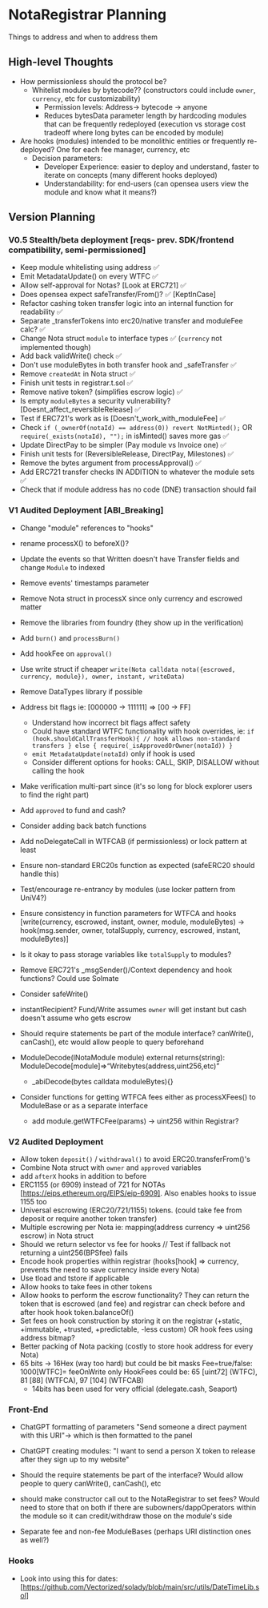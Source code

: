 # NotaRegistrar Planning
Things to address and when to address them
## High-level Thoughts
* How permissionless should the protocol be? 
    * Whitelist modules by bytecode?? (constructors could include `owner`, `currency`, etc for customizability)
        * Permission levels: Address-> bytecode -> anyone
        * Reduces bytesData parameter length by hardcoding modules that can be frequently redeployed (execution vs storage cost tradeoff where long bytes can be encoded by module)
* Are hooks (modules) intended to be monolithic entities or frequently re-deployed? One for each fee manager, currency, etc
    * Decision parameters: 
        * Developer Experience: easier to deploy and understand, faster to iterate on concepts (many different hooks deployed)
        * Understandability: for end-users (can opensea users view the module and know what it means?)

## Version Planning
### V0.5 Stealth/beta deployment [reqs- prev. SDK/frontend compatibility, semi-permissioned]
* Keep module whitelisting using address ✅
* Emit MetadataUpdate() on every WTFC ✅
* Allow self-approval for Notas? [Look at ERC721] ✅
* Does opensea expect safeTransfer/From()? ✅ [KeptInCase]
* Refactor cashing token transfer logic into an internal function for readability ✅
* Separate _transferTokens into erc20/native transfer and moduleFee calc? ✅
* Change Nota struct `module` to interface types ✅ (`currency` not implemented though)
* Add back validWrite() check ✅
* Don't use moduleBytes in both transfer hook and _safeTransfer ✅
* Remove `createdAt` in Nota struct ✅
* Finish unit tests in registrar.t.sol ✅
* Remove native token? (simplifies escrow logic) ✅
* Is empty `moduleBytes` a security vulnerability? [Doesnt_affect_reversibleRelease] ✅
* Test if ERC721's work as is [Doesn't_work_with_moduleFee] ✅
* Check `if (_ownerOf(notaId) == address(0)) revert NotMinted();` OR `require(_exists(notaId), "");` in isMinted() saves more gas ✅
* Update DirectPay to be simpler (Pay module vs Invoice one) ✅
* Finish unit tests for (ReversibleRelease, DirectPay, Milestones) ✅
* Remove the bytes argument from processApproval() ✅
* Add ERC721 transfer checks IN ADDITION to whatever the module sets ✅
* Check that if module address has no code (DNE) transaction should fail

### V1 Audited Deployment [ABI_Breaking]
* Change "module" references to "hooks"
* rename processX() to beforeX()?
* Update the events so that Written doesn't have Transfer fields and change `Module` to indexed
* Remove events' timestamps parameter
* Remove Nota struct in processX since only currency and escrowed matter
* Remove the libraries from foundry (they show up in the verification)
* Add `burn()` and `processBurn()`
* Add hookFee on `approval()`

* Use write struct if cheaper `write(Nota calldata nota({escrowed, currency, module}), owner, instant, writeData)`
* Remove DataTypes library if possible
* Address bit flags ie: [000000 -> 111111] => [00 -> FF]
    * Understand how incorrect bit flags affect safety
    * Could have standard WTFC functionality with hook overrides, ie: `if (hook.shouldCallTransferHook){ // hook allows non-standard transfers } else { require(_isApprovedOrOwner(notaId)) }`
    * `emit MetadataUpdate(notaId)` only if hook is used
    * Consider different options for hooks: CALL, SKIP, DISALLOW without calling the hook
* Make verification multi-part since (it's so long for block explorer users to find the right part)

* Add `approved` to fund and cash?
* Consider adding back batch functions
* Add noDelegateCall in WTFCAB (if permissionless) or lock pattern at least
* Ensure non-standard ERC20s function as expected (safeERC20 should handle this)
* Test/encourage re-entrancy by modules (use locker pattern from UniV4?)
* Ensure consistency in function parameters for WTFCA and hooks
    [write(currency, escrowed, instant, owner, module, moduleBytes) -> 
     hook(msg.sender, owner, totalSupply, currency, escrowed, instant, moduleBytes)]
* Is it okay to pass storage variables like `totalSupply` to modules?
* Remove ERC721's _msgSender()/Context dependency and hook functions? Could use Solmate
* Consider safeWrite()
* instantRecipient? Fund/Write assumes `owner` will get instant but cash doesn't assume who gets escrow
* Should require statements be part of the module interface? canWrite(), canCash(), etc would allow people to query beforehand
* ModuleDecode(INotaModule module) external returns(string): ModuleDecode[module]=>“Writebytes(address,uint256,etc)”
    * _abiDecode(bytes calldata moduleBytes){}
* Consider functions for getting WTFCA fees either as processXFees() to ModuleBase or as a separate interface
    * add module.getWTFCFee(params) -> uint256 within Registrar?

### V2 Audited Deployment
* Allow token `deposit()` / `withdrawal()` to avoid ERC20.transferFrom()'s
* Combine Nota struct with `owner` and `approved` variables
* add `afterX` hooks in addition to before
* ERC1155 (or 6909) instead of 721 for NOTAs [https://eips.ethereum.org/EIPS/eip-6909]. Also enables hooks to issue 1155 too
* Universal escrowing (ERC20/721/1155) tokens. (could take fee from deposit or require another token transfer)
* Multiple escrowing per Nota ie: mapping(address currency => uint256 escrow) in Nota struct
* Should we return selector vs fee for hooks  // Test if fallback not returning a uint256(BPSfee) fails
* Encode hook properties within registrar (hooks[hook] => currency, prevents the need to save currency inside every Nota)
* Use tload and tstore if applicable
* Allow hooks to take fees in other tokens
* Allow hooks to perform the escrow functionality? They can return the token that is escrowed (and fee) and registrar can check before and after hook hook token.balanceOf()
* Set fees on hook construction by storing it on the registrar (+static, +immutable, +trusted, +predictable, -less custom) OR hook fees using address bitmap? 
* Better packing of Nota packing (costly to store hook address for every Nota) 
* 65 bits -> 16Hex (way too hard) but could be bit masks Fee=true/false: 1000[WTFC]= feeOnWrite only
    HookFees could be: 65 [uint72] (WTFC), 81 [88] (WTFCA), 97 [104] (WTFCAB)
    * 14bits has been used for very official (delegate.cash, Seaport)

### Front-End
* ChatGPT formatting of parameters "Send someone a direct payment with this URI"-> which is then formatted to the panel
* ChatGPT creating modules: "I want to send a person X token to release after they sign up to my website"

* Should the require statements be part of the interface? Would allow people to query canWrite(), canCash(), etc
* should make constructor call out to the NotaRegistrar to set fees? Would need to store that on both if there are subowners/dappOperators within the module so it can credit/withdraw those on the module's side
* Separate fee and non-fee ModuleBases (perhaps URI distinction ones as well?)

### Hooks
* Look into using this for dates: [https://github.com/Vectorized/solady/blob/main/src/utils/DateTimeLib.sol]
